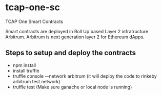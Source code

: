 # tcap-one-sc
TCAP One Smart Contracts

Smart contracts are deployed in Roll Up based Layer 2 infratructure Arbitrum. Arbitrum is next generation layer 2 for Ethereum dApps.

## Steps to setup and deploy the contracts

* npm install
* install truffle
* truffle console --network arbitrum (it will deploy the code to rinkeby arbitrum test network)
* truffle test (Make sure ganache or local node is running)

